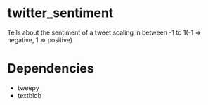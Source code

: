 # twitter_sentiment
Tells about the sentiment of a tweet scaling in between -1 to 1(-1 => negative, 1 => positive)

# Dependencies
- tweepy
- textblob
